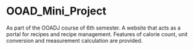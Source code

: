 # OOAD_Mini_Project

As part of the OOADJ course of 6th semester. 
A website that acts as a portal for recipes and recipe management. Features of calorie count, unit conversion and measurement calculation are provided.
